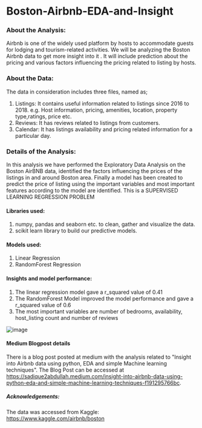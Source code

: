 # Boston-Airbnb-EDA-and-Insight



### About the Analysis:

Airbnb is one of the widely used platform by hosts to accommodate guests for lodging and tourism-related activities.
We will be analyzing the Boston Airbnb data to get more insight into it . It will include prediction about the pricing and various factors influencing the pricing related to listing by hosts.


### About the Data:

The data in consideration includes three files, named as;
1. Listings: It contains useful information related to listings since 2016 to 2018. e.g. Host information, pricing, amenities, location, property type,ratings, price etc.
2. Reviews: It has reviews related to listings from customers.
3. Calendar: It has listings availability and pricing related information for a particular day.

### Details of the Analysis:

In this analysis we have performed the Exploratory Data Analysis on the Boston AirBNB data, identified the factors influencing the prices of the listings in and around Boston area. Finally a model has been created to predict the price of listing using the important variables and most important features according to the model are identified. This is a SUPERVISED LEARNING REGRESSION PROBLEM

#### Libraries used:
1. numpy, pandas and seaborn etc. to clean, gather and visualize the data. 
2. scikit learn library to build our predictive models.

#### Models used:
1. Linear Regression
2. RandomForest Regression

#### Insights and model performance:

1. The linear regression model gave a r_squared value of 0.41
2. The RandomForest Model improved the model performance and gave a r_squared value of 0.6
3. The most important variables are number of bedrooms, availability, host_listing count and number of reviews

![image](https://user-images.githubusercontent.com/77229486/120884969-ee4a9980-c603-11eb-8317-eedabe0e8bd4.png)



#### Medium Blogpost details

There is a blog post posted at medium with the analysis related to "Insight into Airbnb data using python, EDA and simple Machine learning techniques". The Blog Post can be accessed at https://sadique2abdullah.medium.com/insight-into-airbnb-data-using-python-eda-and-simple-machine-learning-techniques-f191295766bc.


##### Acknowledgements:
The data was accessed from Kaggle: https://www.kaggle.com/airbnb/boston
